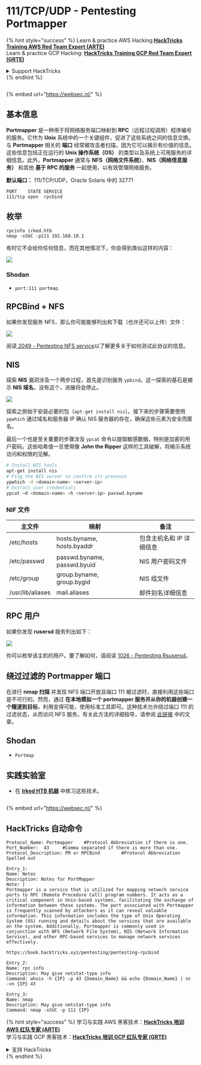 # 111/TCP/UDP - Pentesting Portmapper

{% hint style="success" %}
Learn & practice AWS Hacking:<img src="/.gitbook/assets/arte.png" alt="" data-size="line">[**HackTricks Training AWS Red Team Expert (ARTE)**](https://training.hacktricks.xyz/courses/arte)<img src="/.gitbook/assets/arte.png" alt="" data-size="line">\
Learn & practice GCP Hacking: <img src="/.gitbook/assets/grte.png" alt="" data-size="line">[**HackTricks Training GCP Red Team Expert (GRTE)**<img src="/.gitbook/assets/grte.png" alt="" data-size="line">](https://training.hacktricks.xyz/courses/grte)

<details>

<summary>Support HackTricks</summary>

* Check the [**subscription plans**](https://github.com/sponsors/carlospolop)!
* **Join the** 💬 [**Discord group**](https://discord.gg/hRep4RUj7f) or the [**telegram group**](https://t.me/peass) or **follow** us on **Twitter** 🐦 [**@hacktricks\_live**](https://twitter.com/hacktricks\_live)**.**
* **Share hacking tricks by submitting PRs to the** [**HackTricks**](https://github.com/carlospolop/hacktricks) and [**HackTricks Cloud**](https://github.com/carlospolop/hacktricks-cloud) github repos.

</details>
{% endhint %}

<figure><img src="https://pentest.eu/RENDER_WebSec_10fps_21sec_9MB_29042024.gif" alt=""><figcaption></figcaption></figure>

{% embed url="https://websec.nl/" %}

## 基本信息

**Portmapper** 是一种用于将网络服务端口映射到 **RPC**（远程过程调用）程序编号的服务。它作为 **Unix** 系统中的一个关键组件，促进了这些系统之间的信息交换。与 **Portmapper** 相关的 **端口** 经常被攻击者扫描，因为它可以揭示有价值的信息。这些信息包括正在运行的 **Unix 操作系统（OS）** 的类型以及系统上可用服务的详细信息。此外，**Portmapper** 通常与 **NFS（网络文件系统）**、**NIS（网络信息服务）** 和其他 **基于 RPC 的服务** 一起使用，以有效管理网络服务。

**默认端口：** 111/TCP/UDP，Oracle Solaris 中的 32771
```
PORT    STATE SERVICE
111/tcp open  rpcbind
```
## 枚举
```
rpcinfo irked.htb
nmap -sSUC -p111 192.168.10.1
```
有时它不会给你任何信息，而在其他情况下，你会得到类似这样的内容：

![](<../.gitbook/assets/image (553).png>)

### Shodan

* `port:111 portmap`

## RPCBind + NFS

如果你发现服务 NFS，那么你可能能够列出和下载（也许还可以上传）文件：

![](<../.gitbook/assets/image (872).png>)

阅读[ 2049 - Pentesting NFS service](nfs-service-pentesting.md)以了解更多关于如何测试此协议的信息。

## NIS

探索 **NIS** 漏洞涉及一个两步过程，首先是识别服务 `ypbind`。这一探索的基石是揭示 **NIS 域名**，没有这个，进展将会停止。

![](<../.gitbook/assets/image (859).png>)

探索之旅始于安装必要的包（`apt-get install nis`）。接下来的步骤需要使用 `ypwhich` 通过域名和服务器 IP 确认 NIS 服务器的存在，确保这些元素为安全而匿名。

最后一个也是至关重要的步骤涉及 `ypcat` 命令以提取敏感数据，特别是加密的用户密码。这些哈希值一旦使用像 **John the Ripper** 这样的工具破解，将揭示系统访问和权限的见解。
```bash
# Install NIS tools
apt-get install nis
# Ping the NIS server to confirm its presence
ypwhich -d <domain-name> <server-ip>
# Extract user credentials
ypcat –d <domain-name> –h <server-ip> passwd.byname
```
### NIF 文件

| **主文件**       | **映射**                   | **备注**                          |
| ---------------- | -------------------------- | --------------------------------- |
| /etc/hosts       | hosts.byname, hosts.byaddr | 包含主机名和 IP 详细信息          |
| /etc/passwd      | passwd.byname, passwd.byuid | NIS 用户密码文件                  |
| /etc/group       | group.byname, group.bygid  | NIS 组文件                        |
| /usr/lib/aliases | mail.aliases               | 邮件别名详细信息                  |

## RPC 用户

如果你发现 **rusersd** 服务列出如下：

![](<../.gitbook/assets/image (1041).png>)

你可以枚举该主机的用户。要了解如何，请阅读 [1026 - Pentesting Rsusersd](1026-pentesting-rusersd.md)。

## 绕过过滤的 Portmapper 端口

在进行 **nmap 扫描** 并发现 NFS 端口开放且端口 111 被过滤时，直接利用这些端口是不可行的。然而，通过 **在本地模拟一个 portmapper 服务并从你的机器创建一个隧道到目标**，利用变得可能，使用标准工具即可。这种技术允许绕过端口 111 的过滤状态，从而访问 NFS 服务。有关此方法的详细指导，请参阅 [此链接](https://medium.com/@sebnemK/how-to-bypass-filtered-portmapper-port-111-27cee52416bc) 中的文章。

## Shodan

* `Portmap`

## 实践实验室

* 在 [**Irked HTB 机器**](https://app.hackthebox.com/machines/Irked) 中练习这些技术。

<figure><img src="https://pentest.eu/RENDER_WebSec_10fps_21sec_9MB_29042024.gif" alt=""><figcaption></figcaption></figure>

{% embed url="https://websec.nl/" %}

## HackTricks 自动命令
```
Protocol_Name: Portmapper    #Protocol Abbreviation if there is one.
Port_Number:  43     #Comma separated if there is more than one.
Protocol_Description: PM or RPCBind        #Protocol Abbreviation Spelled out

Entry_1:
Name: Notes
Description: Notes for PortMapper
Note: |
Portmapper is a service that is utilized for mapping network service ports to RPC (Remote Procedure Call) program numbers. It acts as a critical component in Unix-based systems, facilitating the exchange of information between these systems. The port associated with Portmapper is frequently scanned by attackers as it can reveal valuable information. This information includes the type of Unix Operating System (OS) running and details about the services that are available on the system. Additionally, Portmapper is commonly used in conjunction with NFS (Network File System), NIS (Network Information Service), and other RPC-based services to manage network services effectively.

https://book.hacktricks.xyz/pentesting/pentesting-rpcbind

Entry_2:
Name: rpc info
Description: May give netstat-type info
Command: whois -h {IP} -p 43 {Domain_Name} && echo {Domain_Name} | nc -vn {IP} 43

Entry_3:
Name: nmap
Description: May give netstat-type info
Command: nmap -sSUC -p 111 {IP}
```
{% hint style="success" %}
学习与实践 AWS 黑客技术：<img src="/.gitbook/assets/arte.png" alt="" data-size="line">[**HackTricks 培训 AWS 红队专家 (ARTE)**](https://training.hacktricks.xyz/courses/arte)<img src="/.gitbook/assets/arte.png" alt="" data-size="line">\
学习与实践 GCP 黑客技术：<img src="/.gitbook/assets/grte.png" alt="" data-size="line">[**HackTricks 培训 GCP 红队专家 (GRTE)**<img src="/.gitbook/assets/grte.png" alt="" data-size="line">](https://training.hacktricks.xyz/courses/grte)

<details>

<summary>支持 HackTricks</summary>

* 查看 [**订阅计划**](https://github.com/sponsors/carlospolop)!
* **加入** 💬 [**Discord 群组**](https://discord.gg/hRep4RUj7f) 或 [**Telegram 群组**](https://t.me/peass) 或 **关注** 我们的 **Twitter** 🐦 [**@hacktricks\_live**](https://twitter.com/hacktricks\_live)**.**
* **通过向** [**HackTricks**](https://github.com/carlospolop/hacktricks) 和 [**HackTricks Cloud**](https://github.com/carlospolop/hacktricks-cloud) GitHub 仓库提交 PR 来分享黑客技巧。

</details>
{% endhint %}
